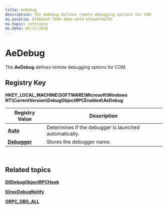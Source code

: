 ```yaml
---
title: AeDebug
description: The AeDebug defines remote debugging options for COM.
ms.assetid: 0708a6e5-7bb0-4bbe-a4fd-efeaa9f4a701
ms.topic: reference
ms.date: 05/31/2018
---
```


# AeDebug

The **AeDebug** defines remote debugging options for COM.

## Registry Key

**HKEY\_LOCAL\_MACHINE\\SOFTWARE\\Microsoft\\Windows NT\\CurrentVersion\\DebugObjectRPCEnabled\\AeDebug**



| Registry Value               | Description                                           |
|------------------------------|-------------------------------------------------------|
| [**Auto**](auto.md)         | Determines if the debugger is launched automatically. |
| [**Debugger**](debugger.md) | Stores the debugger name.                             |



 

## Related topics

<dl> <dt>

[**DllDebugObjectRPCHook**](dlldebugobjectrpchook.md)
</dt> <dt>

[**IOrpcDebugNotify**](iorpcdebugnotify.md)
</dt> <dt>

[**ORPC\_DBG\_ALL**](orpc-dbg-all.md)
</dt> </dl>

 

 




